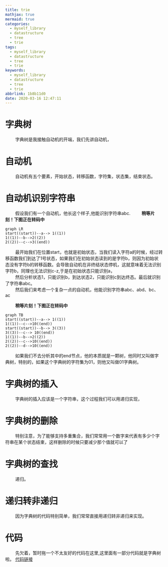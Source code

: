 ```yaml
---
title: trie
mathjax: true
mermaid: true
categories:
  - myself_library
  - datastructure
  - tree
  - trie
tags:
  - myself_library
  - datastructure
  - tree
  - trie
keywords:
  - myself_library
  - datastructure
  - tree
  - trie
abbrlink: 1b8b11d0
date: 2020-03-16 12:47:11
---
```


# 字典树
&emsp;&emsp; 字典树是我接触自动机的开端，我们先讲自动机，

# 自动机
&emsp;&emsp; 自动机有五个要素，开始状态，转移函数，字符集，状态集，结束状态。

# 自动机识别字符串
&emsp;&emsp; 假设我们有一个自动机，他长这个样子,他能识别字符串abc.
&emsp;&emsp; **稍等片刻！下图正在转码中**
```mermaid
graph LR
start((start))--a--> 1((1))
1((1))--b-->2((2))
2((2))--c-->3((end))
```
&emsp;&emsp; 最开始我们在位置start，也就是初始状态，当我们读入字符a的时候，经过转移函数我们到达了1号状态，如果我们在初始状态读到的是字符b，则因为初始状态没有字符b的转移函数。会导致自动机在非终结状态停机，这就意味着无法识别字符b，同理也无法识别c-z,于是在初始状态只能识别a，<br>
&emsp;&emsp; 然后分析状态1，只能识别b，到达状态2，只能识别c到达终态。最后就识别了字符串abc。<br>
&emsp;&emsp; 然后我们来考虑一个复杂一点的自动机，他能识别字符串abc、abd、bc、ac<br>

&emsp;&emsp; **稍等片刻！下图正在转码中**
```mermaid
graph TB
start((start))--a--> 1((1))
1((1))--c-->10((end))
start((start))--b--> 3((3))
3((3))--c--> 10((end))
1((1))--b-->2((2))
2((2))--c-->10((end))
2((2))--d-->10((end))
```
&emsp;&emsp; 如果我们不去分析其中的end节点，他的本质就是一颗树，他同时又叫做字典树，特别的，如果这个字典树的字符集为01，则他又叫做01字典树。

# 字典树的插入
&emsp;&emsp; 字典树的插入应该是一个字符串，这个过程我们可以用递归实现，
# 字典树的删除
&emsp;&emsp; 特别注意，为了能够支持多重集合，我们常常用一个数字来代表有多少个字符串在某个状态结束，这样删除的时候只要减少那个值就可以了
# 字典树的查找
&emsp;&emsp; 递归。
# 递归转非递归
&emsp;&emsp; 因为字典树的代码特别简单，我们常常直接用递归转非递归来实现。
# 代码
&emsp;&emsp; 先欠着，暂时拖一个不太友好的代码在这里,这里面有一部分代码就是字典树啦。
[代码链接](https://fightinggg.github.io/ACM/stencil/string/AC自动机.html)

